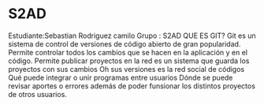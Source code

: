 # S2AD
Estudiante:Sebastian Rodriguez camilo
Grupo : S2AD
QUE ES GIT?
Git es un sistema de control de versiones de código abierto de gran popularidad. Permite controlar todos los cambios que se hacen en la aplicación y en el código.
Permite publicar proyectos en la red es un sistema que guarda los proyectos con sus cambios Oh sus versiones es la red social de códigos Qué puede integrar 
o unir programas entre usuarios Dónde se puede revisar aportes o errores además de poder funsionar los distintos proyectos de otros usuarios.
